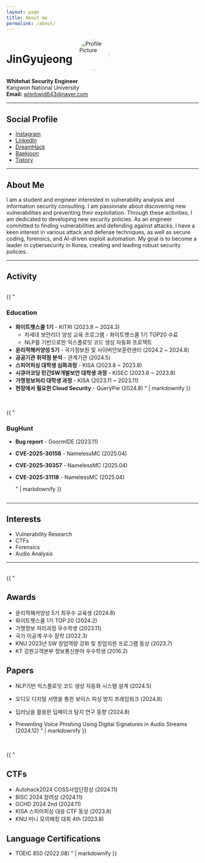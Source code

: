 ```yaml
---
layout: page
title: About me
permalink: /about/
---
```


<style>
  .two-column {
    display: flex;
    flex-wrap: wrap;
    gap: 2rem;
    margin-top: 2rem;
  }
  .column {
    flex: 1 1 45%;
    min-width: 300px;
  }
</style>

<div style="display: flex; align-items: center;">
  <h1 style="margin-right: 1rem;">JinGyujeong</h1>
  <img src="{{ site.baseurl }}/images/IMG_0332.JPG" alt="Profile Picture" style="width: 80px; height: 80px; border-radius: 50%; object-fit: cover;" />
</div>

**Whitehat Security Engineer**  
Kangwon National University  
**Email:** [wlsrbwjd643@naver.com](mailto:wlsrbwjd643@naver.com)

---

## Social Profile
- [Instagram](https://www.instagram.com/q_gyu_p/)
- [LinkedIn](https://www.linkedin.com/feed/)
- [DreamHack](https://dreamhack.io/users/8785)
- [Baekjoon](https://www.acmicpc.net/user/wlsrbwjd643)
- [Tistory](https://walk-cat-dev.tistory.com/)

---

## About Me
I am a student and engineer interested in vulnerability analysis and information security consulting. I am passionate about discovering new vulnerabilities and preventing their exploitation. Through these activities, I am dedicated to developing new security policies. As an engineer committed to finding vulnerabilities and defending against attacks, I have a keen interest in various attack and defense techniques, as well as secure coding, forensics, and AI-driven exploit automation. My goal is to become a leader in cybersecurity in Korea, creating and leading robust security policies.

---
## Activity
<div class="two-column">
  <div class="column">
    {{ "

### Education
- **화이트햇스쿨 1기** - KITRI (2023.8 ~ 2024.3)
  - 차세대 보안리더 양성 교육 프로그램 - 화이트햇스쿨 1기 TOP20 수료
  - NLP를 기반으로한 익스플로잇 코드 생성 자동화 프로젝트
- **윤리적해커양성 5기** - 국가정보원 및 사이버안보훈련센터 (2024.2 ~ 2024.8)
- **공공기관 취약점 분석** - 관계기관 (2024.5)
- **스피어피싱 대학생 심화과정** - KISA (2023.8 ~ 2023.8)
- **시큐어코딩 민간SW개발보안 대학생 과정** - KISEC (2023.8 ~ 2023.8)
- **가명정보처리 대학생 과정** - KISA (2023.11 ~ 2023.11)
- **현장에서 필요한 Cloud Security** - QueryPie (2024.8)
    " | markdownify }}
  </div>
  <div class="column">
    {{ "

### BugHunt
- **Bug report** - GoormIDE (2023.11)
- **CVE-2025-30158** - NamelessMC (2025.04)
- **CVE-2025-30357** - NamelessMC (2025.04)
- **CVE-2025-31118** - NamelessMC (2025.04)

    " | markdownify }}
  </div>
</div>
    
---
## Interests
- Vulnerability Research
- CTFs
- Forensics
- Audio Analysis

---
<div class="two-column">
  <div class="column">
    {{ "
    
## Awards
- 윤리적해커양성 5기 최우수 교육생 (2024.8)
- 화이트햇스쿨 1기 TOP 20 (2024.2)
- 가명정보 처리과정 우수학생 (2023.11)
- 국가 이공계 우수 장학 (2022.3)
- KNU 2023년 SW 창업역량 강화 및 창업지원 프로그램 동상 (2023.7)
- KT 강원고객본부 정보통신분야 우수학생 (2016.2)

## Papers
- NLP기반 익스플로잇 코드 생성 자동화 시스템 설계 (2024.5)
- 오디오 디지털 서명을 통한 보이스 피싱 방지 프레임워크 (2024.8)
- 딥러닝을 활용한 딥페이크 탐지 연구 동향 (2024.8)
- Preventing Voice Phishing Using Digital Signatures in Audio Streams (2024.12)
    " | markdownify }}
  </div>

  <div class="column">
    {{ "
## CTFs
- Autohack2024 COSS사업단장상 (2024.11)
- BISC 2024 장려상 (2024.11)
- GCHD 2024 2nd (2024.11)
- KISA 스피어피싱 대응 CTF 동상 (2023.8)
- KNU 미니 모의해킹 대회 4th (2023.8)

## Language Certifications
- TOEIC 850 (2022.08)
    " | markdownify }}
  </div>
</div>
